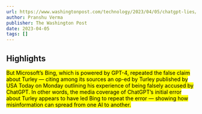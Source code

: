 ```yaml
---
url: https://www.washingtonpost.com/technology/2023/04/05/chatgpt-lies/
author: Pranshu Verma
publisher: The Washington Post
date: 2023-04-05
tags: []
---
```


## Highlights
<mark>But Microsoft’s Bing, which is powered by GPT-4, repeated the false claim about Turley — citing among its sources an op-ed by Turley published by USA Today on Monday outlining his experience of being falsely accused by ChatGPT. In other words, the media coverage of ChatGPT’s initial error about Turley appears to have led Bing to repeat the error — showing how misinformation can spread from one AI to another.</mark>

